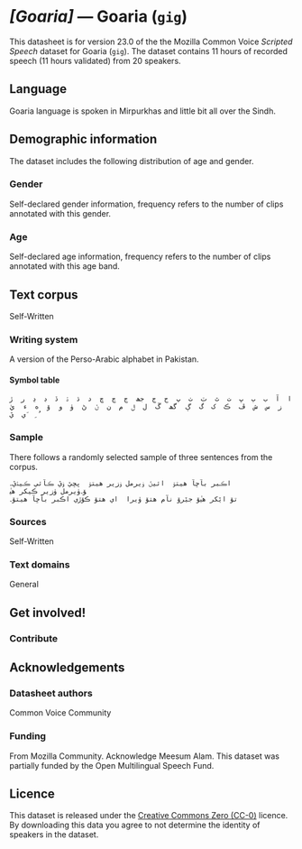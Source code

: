 # *[Goaria]* &mdash; Goaria (`gig`)
This datasheet is for version 23.0 of the the Mozilla Common Voice *Scripted Speech* dataset 
for Goaria (`gig`). The dataset contains 11 hours of recorded
speech (11 hours validated) from 20 speakers.

## Language
<!-- {{LANGUAGE_DESCRIPTION}} -->
<!-- Provide a brief (1-2 paragraph) description of your language -->

Goaria language is spoken in Mirpurkhas and little bit all over the Sindh.

<!-- ### Variants -->
<!-- {{VARIANT_DESCRIPTION}} -->
<!-- @ OPTIONAL @ -->
<!-- Describe the variants (MCV variants) of your language -->

<!-- Original Answer: -->
<!-- Marwari -->

## Demographic information
<!-- You can get a lot of the information in this section from https://analyzer.cv-toolbox.web.tr/browse -->
The dataset includes the following distribution of age and gender.

### Gender
<!-- {{GENDER_TABLE}} -->
<!-- @ AUTOMATICALLY GENERATED @ -->
<!-- | Gender | Frequency |
|--------|-----------|
| male, masculine | ? |
| undeclared | ? |
| female, feminine | ? | -->
Self-declared gender information, frequency refers to the number of clips annotated with this gender.

### Age
<!-- {{AGE_TABLE}} -->
<!-- @ AUTOMATICALLY GENERATED @ -->
<!-- | Age band | Frequency |
|----------|-----------|
| teens | ? |
| twenties | ? |
| thirties | ? |
| fourties | ? |
| fifties | ? |
   ...if other age ranges are present in your data, add rows... -->
Self-declared age information, frequency refers to the number of clips annotated with this age band.

## Text corpus
<!-- {{TEXT_CORPUS_DESCRIPTION}} -->
<!-- @ OPTIONAL @ -->
<!-- An overview of the text corpus, with information such as average length (in characters and words) of validated sentences. -->

Self-Written 

### Writing system
<!-- {{WRITING_SYSTEM_DESCRIPTION}} -->
<!-- @ OPTIONAL @ -->
<!-- A description of the writing system (or writing systems) used in the text corpus -->

 A version of the Perso-Arabic alphabet in Pakistan.

#### Symbol table
<!-- {{ALPHABET_TABLE}} -->
<!-- @ OPTIONAL @ -->
<!-- If the writing system is alphabetic, you can include the valid alphabet here -->

```ا  آ  ب  ٻ  ڀ  ت  ٿ  ٽ  ٺ  پ  ج  ڄ  جھ  ڃ  چ  ڇ  د  ڌ  ۮ  ڏ  ڊ  ڍ  ر  ڙ  ز  س  ش  ڦ  ڪ  ک  گ  ڳ  گھ  ڱ  ل  ݪ  م  ن  ݩ  ڻ  ۈ  و  ۆ  ه  ء  يٰ  ي  يٚ َ  ِ ُ ```
### Sample
<!-- {{SENTENCES_SAMPLE}} -->
There follows a randomly selected sample of three sentences from the corpus.
```
اڪبر بآڇآ هيتۆ  ائيݩ ۈيرمل ۈزير هيتۆ  پڇيٚ ۈيٚ ڪآئي ڪيۮيٚ۔
ۈيرمل ۈزير ڪيکر هي‍ٰ‎ۆ۔
تۆ ايٚکر هي‍ٰۆ جيٚرۆ نآم هتۆ ۈيرا  اي هتۆ ڪۆڙي اڪبر بآڇآ هيتۆ۔
```

### Sources
<!-- {{SOURCES_LIST}} -->
<!-- @ OPTIONAL @ -->
<!-- A list of sentence sources, can be curated to the top-N -->

Self-Written 

### Text domains
<!-- {{TEXT_DOMAIN_DESCRIPTION}} -->
<!-- @ OPTIONAL @ -->
<!-- What text domains are represented in the corpus? -->

General

## Get involved!

### Contribute
<!-- {{CONTRIBUTE_LINKS_LIST}} -->
<!-- Here you can include links for how to contribute to the dataset -->

## Acknowledgements

### Datasheet authors
<!-- {{DATASHEET_AUTHORS_LIST}} -->
<!-- A list in the format of: Your Name <email@email.com> -->

Common Voice Community

### Funding
<!-- {{FUNDING_DESCRIPTION}} -->
<!-- @ OPTIONAL @ -->
<!-- If you received any funding, you can include the acknowledgement here -->

From Mozilla Community. Acknowledge Meesum Alam.
This dataset was partially funded by the Open Multilingual Speech Fund.


## Licence
This dataset is released under the [Creative Commons Zero (CC-0)](https://creativecommons.org/public-domain/cc0/) licence. By downloading this data
you agree to not determine the identity of speakers in the dataset.